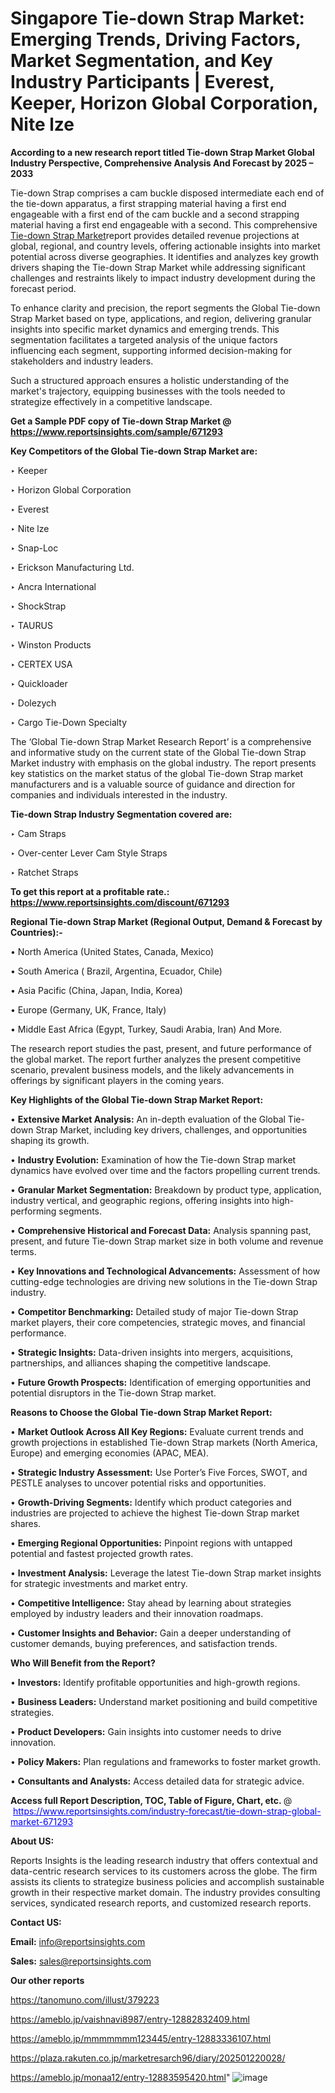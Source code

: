 # Singapore Tie-down Strap Market: Emerging Trends, Driving Factors, Market Segmentation, and Key Industry Participants | Everest, Keeper, Horizon Global Corporation, Nite lze

<strong>According to a new research report titled Tie-down Strap Market Global Industry Perspective, Comprehensive Analysis And Forecast by 2025 – 2033</strong>

Tie-down Strap comprises a cam buckle disposed intermediate each end of the tie-down apparatus, a first strapping material having a first end engageable with a first end of the cam buckle and a second strapping material having a first end engageable with a second. This comprehensive <a href=https://www.reportsinsights.com/sample/671293>Tie-down Strap Market</a>report provides detailed revenue projections at global, regional, and country levels, offering actionable insights into market potential across diverse geographies. It identifies and analyzes key growth drivers shaping the Tie-down Strap Market while addressing significant challenges and restraints likely to impact industry development during the forecast period.

To enhance clarity and precision, the report segments the Global Tie-down Strap Market based on type, applications, and region, delivering granular insights into specific market dynamics and emerging trends. This segmentation facilitates a targeted analysis of the unique factors influencing each segment, supporting informed decision-making for stakeholders and industry leaders.

Such a structured approach ensures a holistic understanding of the market's trajectory, equipping businesses with the tools needed to strategize effectively in a competitive landscape.

<strong>Get a Sample PDF copy of Tie-down Strap Market </strong><strong>@<a href=https://www.reportsinsights.com/sample/671293 style=color:#0000ff;> https://www.reportsinsights.com/sample/671293</a></strong></font>

<strong>Key Competitors of the Global Tie-down Strap Market are:</strong>

‣ Keeper

‣ Horizon Global Corporation

‣ Everest

‣ Nite lze

‣ Snap-Loc

‣ Erickson Manufacturing Ltd.

‣ Ancra International

‣ ShockStrap

‣ TAURUS

‣ Winston Products

‣ CERTEX USA

‣ Quickloader

‣ Dolezych

‣ Cargo Tie-Down Specialty

The ‘Global Tie-down Strap Market Research Report’ is a comprehensive and informative study on the current state of the Global Tie-down Strap Market industry with emphasis on the global industry. The report presents key statistics on the market status of the global Tie-down Strap market manufacturers and is a valuable source of guidance and direction for companies and individuals interested in the industry.

<strong>Tie-down Strap Industry Segmentation covered are:</strong>

‣ Cam Straps

‣ Over-center Lever Cam Style Straps

‣ Ratchet Straps

<strong>To get this report at a profitable rate.: <a href=https://www.reportsinsights.com/discount/671293 style=color:#0000ff;>https://www.reportsinsights.com/discount/671293</a></strong></font>

<strong>Regional Tie-down Strap Market (Regional Output, Demand &amp; Forecast by Countries):-</strong>

• North America (United States, Canada, Mexico)

• South America ( Brazil, Argentina, Ecuador, Chile)

• Asia Pacific (China, Japan, India, Korea)

• Europe (Germany, UK, France, Italy)

• Middle East Africa (Egypt, Turkey, Saudi Arabia, Iran) And More.

The research report studies the past, present, and future performance of the global market. The report further analyzes the present competitive scenario, prevalent business models, and the likely advancements in offerings by significant players in the coming years.

<strong>Key Highlights of the Global Tie-down Strap Market Report:</strong>

• <strong>Extensive Market Analysis:</strong> An in-depth evaluation of the Global Tie-down Strap Market, including key drivers, challenges, and opportunities shaping its growth.

• <strong>Industry Evolution:</strong> Examination of how the Tie-down Strap market dynamics have evolved over time and the factors propelling current trends.

• <strong>Granular Market Segmentation:</strong> Breakdown by product type, application, industry vertical, and geographic regions, offering insights into high-performing segments.

• <strong>Comprehensive Historical and Forecast Data:</strong> Analysis spanning past, present, and future Tie-down Strap market size in both volume and revenue terms.

• <strong>Key Innovations and Technological Advancements:</strong> Assessment of how cutting-edge technologies are driving new solutions in the Tie-down Strap industry.

• <strong>Competitor Benchmarking:</strong> Detailed study of major Tie-down Strap market players, their core competencies, strategic moves, and financial performance.

• <strong>Strategic Insights:</strong> Data-driven insights into mergers, acquisitions, partnerships, and alliances shaping the competitive landscape.

• <strong>Future Growth Prospects:</strong> Identification of emerging opportunities and potential disruptors in the Tie-down Strap market.

<strong>Reasons to Choose the Global Tie-down Strap Market Report:</strong>

• <strong>Market Outlook Across All Key Regions:</strong> Evaluate current trends and growth projections in established Tie-down Strap markets (North America, Europe) and emerging economies (APAC, MEA).

• <strong>Strategic Industry Assessment:</strong> Use Porter’s Five Forces, SWOT, and PESTLE analyses to uncover potential risks and opportunities.

• <strong>Growth-Driving Segments:</strong> Identify which product categories and industries are projected to achieve the highest Tie-down Strap market shares.

• <strong>Emerging Regional Opportunities:</strong> Pinpoint regions with untapped potential and fastest projected growth rates.

• <strong>Investment Analysis:</strong> Leverage the latest Tie-down Strap market insights for strategic investments and market entry.

• <strong>Competitive Intelligence:</strong> Stay ahead by learning about strategies employed by industry leaders and their innovation roadmaps.

• <strong>Customer Insights and Behavior:</strong> Gain a deeper understanding of customer demands, buying preferences, and satisfaction trends.

<strong>Who Will Benefit from the Report?</strong>

• <strong>Investors:</strong> Identify profitable opportunities and high-growth regions.

• <strong>Business Leaders:</strong> Understand market positioning and build competitive strategies.

• <strong>Product Developers:</strong> Gain insights into customer needs to drive innovation.

• <strong>Policy Makers:</strong> Plan regulations and frameworks to foster market growth.

• <strong>Consultants and Analysts:</strong> Access detailed data for strategic advice.
</ul>
<strong>Access full Report Description, TOC, Table of Figure, Chart, etc. </strong>@  <a href=https://www.reportsinsights.com/industry-forecast/tie-down-strap-global-market-671293 style=color:#0000ff;>https://www.reportsinsights.com/industry-forecast/tie-down-strap-global-market-671293</a></font>

<strong><strong>About US</strong>:</strong>

Reports Insights is the leading research industry that offers contextual and data-centric research services to its customers across the globe. The firm assists its clients to strategize business policies and accomplish sustainable growth in their respective market domain. The industry provides consulting services, syndicated research reports, and customized research reports.

<strong>Contact US:</strong>

<p class=""""><b>Email:</b> <a href=mailto:info@reportsinsights.com>info@reportsinsights.com</a></p>
<p class=""""><b>Sales:</b> <a href=mailto:sales@reportsinsights.com>sales@reportsinsights.com</a></p>

<strong>Our other reports</strong>

<a href=https://tanomuno.com/illust/379223>https://tanomuno.com/illust/379223</a>

<a href=https://ameblo.jp/vaishnavi8987/entry-12882832409.html>https://ameblo.jp/vaishnavi8987/entry-12882832409.html</a>

<a href=https://ameblo.jp/mmmmmmm123445/entry-12883336107.html>https://ameblo.jp/mmmmmmm123445/entry-12883336107.html</a>

<a href=https://plaza.rakuten.co.jp/marketresarch96/diary/202501220028/>https://plaza.rakuten.co.jp/marketresarch96/diary/202501220028/</a>

<a href=https://ameblo.jp/monaa12/entry-12883595420.html>https://ameblo.jp/monaa12/entry-12883595420.html</a>"
![image](https://github.com/user-attachments/assets/eaa98dd7-570a-49a8-96fc-0ec8b4f96cc1)
